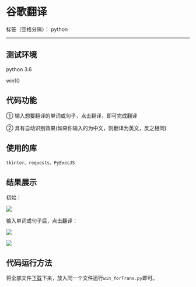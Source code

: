 ﻿# 谷歌翻译

标签（空格分隔）： python

---


## 测试环境

python 3.6

win10

## 代码功能

① 输入想要翻译的单词或句子，点击翻译，即可完成翻译

② 具有自动识别效果(如果你输入的为中文，则翻译为英文，反之相同)


## 使用的库

`tkinter、requests、PyExecJS`


## 结果展示

初始：

![](http://119.29.89.242/image/GoogleTranslate_1.PNG)


输入单词或句子后，点击翻译：

![](http://119.29.89.242/image/GoogleTranslate_2.PNG)

![](http://119.29.89.242/image/GoogleTranslate_3.PNG)

## 代码运行方法

将全部文件[下载](https://github.com/lhx1228/GoogleTranslate)下来，放入同一个文件运行`win_forTrans.py`即可。

